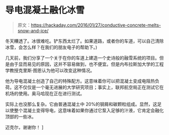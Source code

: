 # 导电混凝土融化冰雪

> 原文：<https://hackaday.com/2016/01/27/conductive-concrete-melts-snow-and-ice/>

冬天糟透了。冰很难吃。铲东西太烂了。如果道路，或者你的车道，可以自己清除冰雪，会怎么样？在我们的朋友电子的帮助下。)

几天前，我们分享了一个关于在你的车道上建造一个史诗般的融雪系统的项目。但是由于显而易见的原因，这并不容易做到，也不便宜。但是内布拉斯加大学的工程学教授克里斯·图恩认为他可以改变这种情况。

他为导电混凝土创造了自己的特殊配方。这意味着你可以把混凝土变成电阻热负荷。这不仅仅是一个毫无进展的大学研究项目；事实上，联邦航空局正在测试它在机场的使用。奥马哈现在正在进行测试。

实际上也没那么复杂。它由普通混凝土中 20%的钢屑和碳颗粒组成。显然，这足以使整个混凝土变得导电，这意味着如果你通过它泵入足够的汁液，它肯定会融化顶部的一些冰。

迈克尔，谢谢你！ ]